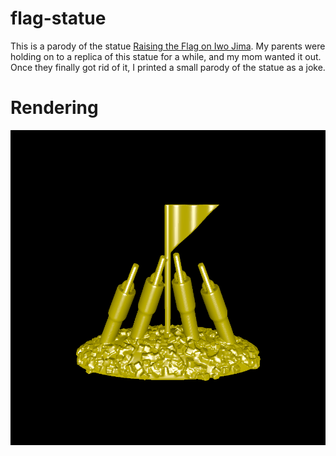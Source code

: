 # flag-statue

This is a parody of the statue [Raising the Flag on Iwo Jima](https://en.wikipedia.org/wiki/Raising_the_Flag_on_Iwo_Jima). My parents were holding on to a replica of this statue for a while, and my mom wanted it out. Once they finally got rid of it, I printed a small parody of the statue as a joke.

# Rendering

![Rendering of the statue](rendering.png)
